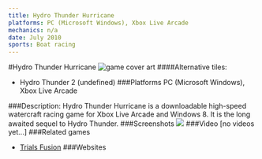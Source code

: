 ```yaml
---
title: Hydro Thunder Hurricane
platforms: PC (Microsoft Windows), Xbox Live Arcade
mechanics: n/a
date: July 2010
sports: Boat racing
---
```

#Hydro Thunder Hurricane
![game cover art](//images.igdb.com/igdb/image/upload/t_cover_big/rmovjwfefpg9dwgmy8cn.jpg "Logo Title Text 1")
####Alternative tiles:
* Hydro Thunder 2 (undefined)
###Platforms
PC (Microsoft Windows), Xbox Live Arcade

###Description:
Hydro Thunder Hurricane is a downloadable high-speed watercraft racing game for Xbox Live Arcade and Windows 8. It is the long awaited sequel to Hydro Thunder.
###Screenshots
<a target="_blank" href="//images.igdb.com/igdb/image/upload/t_cover_big/crz2fazzh9vun4o86scy.jpg"><img src="//images.igdb.com/igdb/image/upload/t_thumb/crz2fazzh9vun4o86scy.jpg"/></a>
###Video
[no videos yet...]
###Related games
* [Trials Fusion](/games/trials-fusion-3191/)
###Websites

